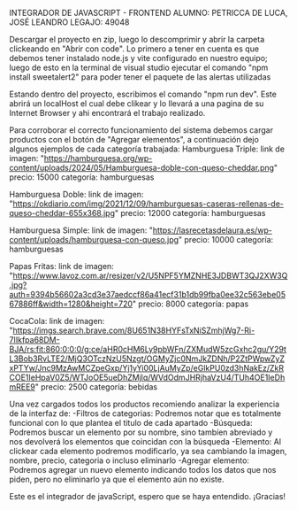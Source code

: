 INTEGRADOR DE JAVASCRIPT - FRONTEND
ALUMNO: PETRICCA DE LUCA, JOSÉ LEANDRO
LEGAJO: 49048


Descargar el proyecto en zip, luego lo descomprimir y abrir la carpeta clickeando en "Abrir con code". Lo primero a tener en cuenta es que debemos tener instalado node.js y vite configurado en nuestro equipo; luego de esto en la terminal de visual studio ejecutar el comando "npm install sweetalert2" para poder tener el paquete de las alertas utilizadas

Estando dentro del proyecto, escribimos el comando "npm run dev". Este abrirá un localHost el cual debe clikear y lo llevará a una pagina de su Internet Browser y ahi encontrará el trabajo realizado.

Para corroborar el correcto funcionamiento del sistema debemos cargar productos con el botón de "Agregar elementos", a continuación dejo algunos ejemplos de cada categoría trabajada: 
  Hamburguesa Triple: 
  link de imagen: "https://hamburguesa.org/wp-content/uploads/2024/05/Hamburguesa-doble-con-queso-cheddar.png"
  precio: 15000
  categoría: hamburguesas

  Hamburguesa Doble: 
  link de imagen: "https://okdiario.com/img/2021/12/09/hamburguesas-caseras-rellenas-de-queso-cheddar-655x368.jpg"
  precio: 12000
  categoría: hamburguesas

  Hamburguesa Simple:
  link de imagen: "https://lasrecetasdelaura.es/wp-content/uploads/hamburguesa-con-queso.jpg"
  precio: 10000
  categoría: hamburguesas

  Papas Fritas:
  link de imagen: "https://www.lavoz.com.ar/resizer/v2/U5NPF5YMZNHE3JDBWT3QJ2XW3Q.jpg?auth=9394b56602a3cd3e37aedccf86a41ecf31b1db99fba0ee32c563ebe0567886ff&width=1280&height=720"
  precio: 8000
  categoría: papas


  CocaCola:
  link de imagen: "https://imgs.search.brave.com/8U651N38HYFsTxNiSZmhjWg7-Ri-7IIkfpa68DM-BJA/rs:fit:860:0:0:0/g:ce/aHR0cHM6Ly9pbWFn/ZXMudW5zcGxhc2gu/Y29tL3Bob3RvLTE2/MjQ3OTczNzU5Nzgt/OGMyZjc0NmJkZDNh/P2ZtPWpwZyZxPTYw/Jnc9MzAwMCZpeGxp/Yj1yYi00LjAuMyZp/eGlkPU0zd3hNakEz/ZkRCOE1IeHpaV0Z5/WTJoOE5ueDhZMjlq/WVdOdmJHRjhaVzU4/TUh4OE1IeDhmREE9"
  precio: 2500
  categoría: bebidas
  
Una vez cargados todos los productos recomiendo analizar la experiencia de la interfaz de:
-Filtros de categorias: Podremos notar que es totalmente funcional con lo que plantea el titulo de cada apartado
-Búsqueda: Podremos buscar un elemento por su nombre, sino tambíen abreviado y nos devolverá los elementos que coincidan con la búsqueda
-Elemento: Al clickear cada elemento podremos modificarlo, ya sea cambiando la imagen, nombre, precio, categoria o incluso eliminarlo
-Agregar elemento: Podremos agregar un nuevo elemento indicando todos los datos que nos piden, pero no eliminarlo ya que el elemento aún no existe.

Este es el integrador de javaScript, espero que se haya entendido. ¡Gracias!
